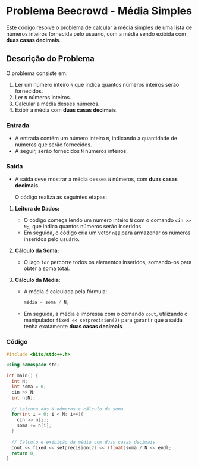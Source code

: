 # Problema Beecrowd - Média Simples

Este código resolve o problema de calcular a média simples de uma lista de números inteiros fornecida pelo usuário, com a média sendo exibida com **duas casas decimais**.

## Descrição do Problema

O problema consiste em:

1. Ler um número inteiro `N` que indica quantos números inteiros serão fornecidos.
2. Ler `N` números inteiros.
3. Calcular a média desses números.
4. Exibir a média com **duas casas decimais**.

### Entrada

- A entrada contém um número inteiro `N`, indicando a quantidade de números que serão fornecidos.
- A seguir, serão fornecidos `N` números inteiros.

### Saída

- A saída deve mostrar a média desses `N` números, com **duas casas decimais**.

  O código realiza as seguintes etapas:

1. **Leitura de Dados:**
   - O código começa lendo um número inteiro `N` com o comando `cin >> N;`, que indica quantos números serão inseridos.
   - Em seguida, o código cria um vetor `n[]` para armazenar os números inseridos pelo usuário.
   
2. **Cálculo da Soma:**
   - O laço `for` percorre todos os elementos inseridos, somando-os para obter a soma total.

3. **Cálculo da Média:**
   - A média é calculada pela fórmula:
     ```cpp
     média = soma / N;
     ```
   - Em seguida, a média é impressa com o comando `cout`, utilizando o manipulador `fixed << setprecision(2)` para garantir que a saída tenha exatamente **duas casas decimais**.

### Código

```cpp
#include <bits/stdc++.h>

using namespace std;

int main() {
  int N; 
  int soma = 0;
  cin >> N;
  int n[N];
  
  // Leitura dos N números e cálculo da soma
  for(int i = 0; i < N; i++){
    cin >> n[i];
    soma += n[i];
  }
  
  // Cálculo e exibição da média com duas casas decimais
  cout << fixed << setprecision(2) << (float)soma / N << endl;
  return 0;
}

